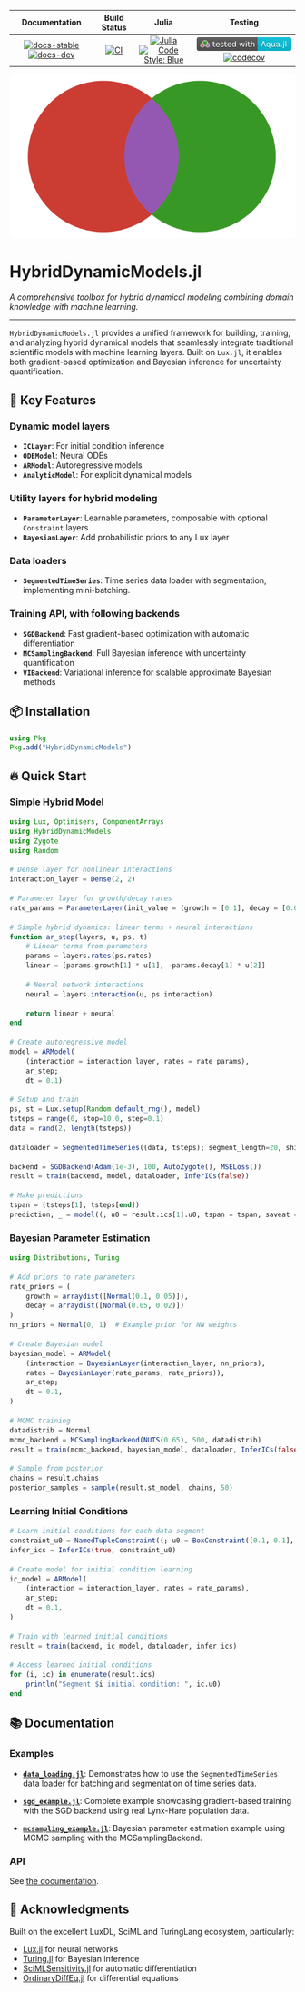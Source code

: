 | **Documentation** | **Build Status** | **Julia** | **Testing** |
|:-----------------:|:----------------:|:---------:|:-----------:|
| [![docs-stable](https://img.shields.io/badge/docs-stable-blue.svg)](https://vboussange.github.io/HybridDynamicModels.jl/stable/) [![docs-dev](https://img.shields.io/badge/docs-dev-blue.svg)](https://vboussange.github.io/HybridDynamicModels.jl/dev/) | [![CI](https://github.com/vboussange/HybridDynamicModels.jl/actions/workflows/CI.yml/badge.svg?branch=main)](https://github.com/vboussange/HybridDynamicModels.jl/actions/workflows/CI.yml?query=branch%3Amain) | [![Julia](https://img.shields.io/badge/julia-v1.10+-blue.svg)](https://julialang.org/) [![Code Style: Blue](https://img.shields.io/static/v1?label=code%20style&message=SciML&color=9558b2&labelColor=389826)](https://github.com/SciML/SciMLStyle) | [![Aqua QA](https://raw.githubusercontent.com/JuliaTesting/Aqua.jl/master/badge.svg)](https://github.com/JuliaTesting/Aqua.jl) [![codecov](https://codecov.io/gh/vboussange/HybridDynamicModels.jl/branch/main/graph/badge.svg)](https://codecov.io/gh/vboussange/HybridDynamicModels.jl)

![](https://github.com/vboussange/HybridDynamicModels.jl/blob/main/docs/src/assets/logo.svg)

# HybridDynamicModels.jl

*A comprehensive toolbox for hybrid dynamical modeling combining domain knowledge with machine learning.*

---

`HybridDynamicModels.jl` provides a unified framework for building, training, and analyzing hybrid dynamical models that seamlessly integrate traditional scientific models with machine learning layers. Built on `Lux.jl`, it enables both gradient-based optimization and Bayesian inference for uncertainty quantification.

## 🚀 Key Features

### **Dynamic model layers**
- **`ICLayer`**: For initial condition inference
- **`ODEModel`**: Neural ODEs
- **`ARModel`**: Autoregressive models
- **`AnalyticModel`**: For explicit dynamical models

### **Utility layers for hybrid modeling**
- **`ParameterLayer`**: Learnable parameters, composable with optional `Constraint` layers
- **`BayesianLayer`**: Add probabilistic priors to any Lux layer

### **Data loaders**
- **`SegmentedTimeSeries`**: Time series data loader with segmentation, implementing mini-batching.

### **Training API, with following backends** 
- **`SGDBackend`**: Fast gradient-based optimization with automatic differentiation
- **`MCSamplingBackend`**: Full Bayesian inference with uncertainty quantification  
- **`VIBackend`**: Variational inference for scalable approximate Bayesian methods

## 📦 Installation

```julia
using Pkg
Pkg.add("HybridDynamicModels")
```

## 🔥 Quick Start

### Simple Hybrid Model

```julia
using Lux, Optimisers, ComponentArrays
using HybridDynamicModels
using Zygote
using Random

# Dense layer for nonlinear interactions
interaction_layer = Dense(2, 2)

# Parameter layer for growth/decay rates
rate_params = ParameterLayer(init_value = (growth = [0.1], decay = [0.05]))

# Simple hybrid dynamics: linear terms + neural interactions
function ar_step(layers, u, ps, t)
    # Linear terms from parameters
    params = layers.rates(ps.rates)
    linear = [params.growth[1] * u[1], -params.decay[1] * u[2]]
    
    # Neural network interactions
    neural = layers.interaction(u, ps.interaction)
    
    return linear + neural
end

# Create autoregressive model
model = ARModel(
    (interaction = interaction_layer, rates = rate_params),
    ar_step;
    dt = 0.1)

# Setup and train
ps, st = Lux.setup(Random.default_rng(), model)
tsteps = range(0, stop=10.0, step=0.1)
data = rand(2, length(tsteps))

dataloader = SegmentedTimeSeries((data, tsteps); segment_length=20, shift= 2)

backend = SGDBackend(Adam(1e-3), 100, AutoZygote(), MSELoss())
result = train(backend, model, dataloader, InferICs(false))

# Make predictions
tspan = (tsteps[1], tsteps[end])
prediction, _ = model((; u0 = result.ics[1].u0, tspan = tspan, saveat = tsteps), result.ps, result.st)
```

### Bayesian Parameter Estimation

```julia
using Distributions, Turing

# Add priors to rate parameters
rate_priors = (
    growth = arraydist([Normal(0.1, 0.05)]),
    decay = arraydist([Normal(0.05, 0.02)])
)
nn_priors = Normal(0, 1)  # Example prior for NN weights

# Create Bayesian model
bayesian_model = ARModel(
    (interaction = BayesianLayer(interaction_layer, nn_priors), 
    rates = BayesianLayer(rate_params, rate_priors)),
    ar_step;
    dt = 0.1,
)

# MCMC training
datadistrib = Normal
mcmc_backend = MCSamplingBackend(NUTS(0.65), 500, datadistrib)
result = train(mcmc_backend, bayesian_model, dataloader, InferICs(false))

# Sample from posterior
chains = result.chains
posterior_samples = sample(result.st_model, chains, 50)
```

### Learning Initial Conditions

```julia
# Learn initial conditions for each data segment
constraint_u0 = NamedTupleConstraint((; u0 = BoxConstraint([0.1, 0.1], [2.0, 2.0])))  # Reasonable bounds
infer_ics = InferICs(true, constraint_u0)

# Create model for initial condition learning
ic_model = ARModel(
    (interaction = interaction_layer, rates = rate_params),
    ar_step;
    dt = 0.1,
)

# Train with learned initial conditions
result = train(backend, ic_model, dataloader, infer_ics)

# Access learned initial conditions
for (i, ic) in enumerate(result.ics)
    println("Segment $i initial condition: ", ic.u0)
end
```

## 📚 Documentation
### Examples

- **[`data_loading.jl`](examples/data_loading.jl)**: Demonstrates how to use the `SegmentedTimeSeries` data loader for batching and segmentation of time series data.

- **[`sgd_example.jl`](examples/sgd_example.jl)**: Complete example showcasing gradient-based training with the SGD backend using real Lynx-Hare population data.

- **[`mcsampling_example.jl`](examples/mcsampling_example.jl)**: Bayesian parameter estimation example using MCMC sampling with the MCSamplingBackend.

### API
See [the documentation](https://vboussange.github.io/HybridDynamicModels.jl/dev/api/).

## 🙏 Acknowledgments

Built on the excellent LuxDL, SciML and TuringLang ecosystem, particularly:
- [Lux.jl](https://github.com/LuxDL/Lux.jl) for neural networks
- [Turing.jl](https://github.com/TuringLang/Turing.jl) for Bayesian inference
- [SciMLSensitivity.jl](https://github.com/SciML/SciMLSensitivity.jl) for automatic differentiation
- [OrdinaryDiffEq.jl](https://github.com/SciML/OrdinaryDiffEq.jl) for differential equations

